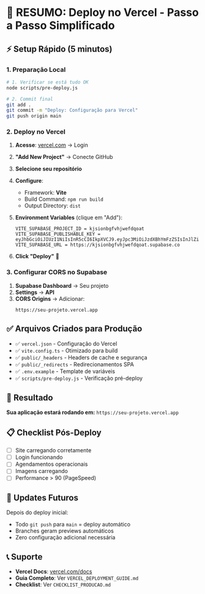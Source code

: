# 🎯 RESUMO: Deploy no Vercel - Passo a Passo Simplificado

## ⚡ Setup Rápido (5 minutos)

### 1. Preparação Local
```bash
# 1. Verificar se está tudo OK
node scripts/pre-deploy.js

# 2. Commit final
git add .
git commit -m "Deploy: Configuração para Vercel"
git push origin main
```

### 2. Deploy no Vercel

1. **Acesse**: [vercel.com](https://vercel.com) → Login
2. **"Add New Project"** → Conecte GitHub
3. **Selecione seu repositório**
4. **Configure**:
   - Framework: **Vite**
   - Build Command: `npm run build`
   - Output Directory: `dist`

5. **Environment Variables** (clique em "Add"):
   ```
   VITE_SUPABASE_PROJECT_ID = kjsionbgfvhjwefdqoat
   VITE_SUPABASE_PUBLISHABLE_KEY = eyJhbGciOiJIUzI1NiIsInR5cCI6IkpXVCJ9.eyJpc3MiOiJzdXBhYmFzZSIsInJlZiI6Imtqc2lvbmJnZnZoandlZmRxb2F0Iiwicm9sZSI6ImFub24iLCJpYXQiOjE3NTYxNjQ5OTcsImV4cCI6MjA3MTc0MDk5N30.EsR7eee7aMJLHNgoT3RtaSsIwdWaFqb699GveoSP5BQ
   VITE_SUPABASE_URL = https://kjsionbgfvhjwefdqoat.supabase.co
   ```

6. **Click "Deploy"** 🚀

### 3. Configurar CORS no Supabase

1. **Supabase Dashboard** → Seu projeto
2. **Settings** → **API** 
3. **CORS Origins** → Adicionar:
   ```
   https://seu-projeto.vercel.app
   ```

## ✅ Arquivos Criados para Produção

- ✅ `vercel.json` - Configuração do Vercel
- ✅ `vite.config.ts` - Otimizado para build
- ✅ `public/_headers` - Headers de cache e segurança
- ✅ `public/_redirects` - Redirecionamentos SPA
- ✅ `.env.example` - Template de variáveis
- ✅ `scripts/pre-deploy.js` - Verificação pré-deploy

## 🎉 Resultado

**Sua aplicação estará rodando em:**
`https://seu-projeto.vercel.app`

## 📋 Checklist Pós-Deploy

- [ ] Site carregando corretamente
- [ ] Login funcionando
- [ ] Agendamentos operacionais
- [ ] Imagens carregando
- [ ] Performance > 90 (PageSpeed)

## 🔄 Updates Futuros

Depois do deploy inicial:
- Todo `git push` para `main` = deploy automático
- Branches geram previews automáticos
- Zero configuração adicional necessária

## 📞 Suporte

- **Vercel Docs**: [vercel.com/docs](https://vercel.com/docs)
- **Guia Completo**: Ver `VERCEL_DEPLOYMENT_GUIDE.md`
- **Checklist**: Ver `CHECKLIST_PRODUCAO.md`